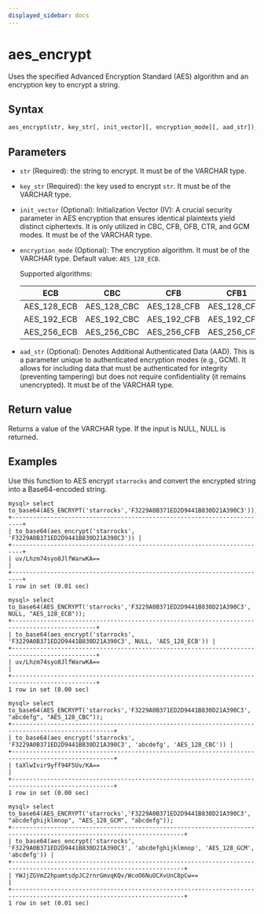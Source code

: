```yaml
---
displayed_sidebar: docs
---
```


# aes_encrypt



Uses the specified Advanced Encryption Standard (AES) algorithm and an encryption key to encrypt a string.

## Syntax

```Haskell
aes_encrypt(str, key_str[, init_vector][, encryption_mode][, aad_str]);
```

## Parameters

- `str` (Required): the string to encrypt. It must be of the VARCHAR type.
- `key_str` (Required): the key used to encrypt `str`. It must be of the VARCHAR type.
- `init_vector` (Optional): Initialization Vector (IV): A crucial security parameter in AES encryption that ensures identical plaintexts yield distinct ciphertexts. It is only utilized in CBC, CFB, OFB, CTR, and GCM modes. It must be of the VARCHAR type.
- `encryption_mode` (Optional): The encryption algorithm. It must be of the VARCHAR type. Default value: `AES_128_ECB`.

  Supported algorithms:

  | ECB         | CBC         | CFB         | CFB1        | CFB8        | CFB128        | OFB         | CTR       | GCM        |
  |-------------|-------------|-------------|-------------|-------------|---------------|-------------|-----------|------------|
  | AES_128_ECB | AES_128_CBC | AES_128_CFB | AES_128_CFB1| AES_128_CFB8| AES_128_CFB128| AES_128_OFB| AES_128_CTR| AES_128_GCM|
  | AES_192_ECB | AES_192_CBC | AES_192_CFB | AES_192_CFB1| AES_192_CFB8| AES_192_CFB128| AES_192_OFB| AES_192_CTR| AES_192_GCM|
  | AES_256_ECB | AES_256_CBC | AES_256_CFB | AES_256_CFB1| AES_256_CFB8| AES_256_CFB128| AES_256_OFB| AES_256_CTR| AES_256_GCM|

- `aad_str` (Optional):  Denotes Additional Authenticated Data (AAD). This is a parameter unique to authenticated encryption modes (e.g., GCM). It allows for including data that must be authenticated for integrity (preventing tampering) but does not require confidentiality (it remains unencrypted). It must be of the VARCHAR type.

## Return value

Returns a value of the VARCHAR type. If the input is NULL, NULL is returned.

## Examples

Use this function to AES encrypt `starrocks` and convert the encrypted string into a Base64-encoded string.

```Plain Text
mysql> select to_base64(AES_ENCRYPT('starrocks','F3229A0B371ED2D9441B830D21A390C3'));
+-------------------------------------------------------------------------+
| to_base64(aes_encrypt('starrocks', 'F3229A0B371ED2D9441B830D21A390C3')) |
+-------------------------------------------------------------------------+
| uv/Lhzm74syo8JlfWarwKA==                                                |
+-------------------------------------------------------------------------+
1 row in set (0.01 sec)
```

```
mysql> select to_base64(AES_ENCRYPT('starrocks','F3229A0B371ED2D9441B830D21A390C3', NULL, "AES_128_ECB"));
+----------------------------------------------------------------------------------------------+
| to_base64(aes_encrypt('starrocks', 'F3229A0B371ED2D9441B830D21A390C3', NULL, 'AES_128_ECB')) |
+----------------------------------------------------------------------------------------------+
| uv/Lhzm74syo8JlfWarwKA==                                                                     |
+----------------------------------------------------------------------------------------------+
1 row in set (0.00 sec)
```

```
mysql> select to_base64(AES_ENCRYPT('starrocks','F3229A0B371ED2D9441B830D21A390C3', "abcdefg", "AES_128_CBC"));
+---------------------------------------------------------------------------------------------------+
| to_base64(aes_encrypt('starrocks', 'F3229A0B371ED2D9441B830D21A390C3', 'abcdefg', 'AES_128_CBC')) |
+---------------------------------------------------------------------------------------------------+
| taXlwIvir9yff94F5Uv/KA==                                                                          |
+---------------------------------------------------------------------------------------------------+
1 row in set (0.00 sec)
```

```
mysql> select to_base64(AES_ENCRYPT('starrocks','F3229A0B371ED2D9441B830D21A390C3', "abcdefghijklmnop", "AES_128_GCM", "abcdefg"));
+-----------------------------------------------------------------------------------------------------------------------+
| to_base64(aes_encrypt('starrocks', 'F3229A0B371ED2D9441B830D21A390C3', 'abcdefghijklmnop', 'AES_128_GCM', 'abcdefg')) |
+-----------------------------------------------------------------------------------------------------------------------+
| YWJjZGVmZ2hpamtsdpJC2rnrGmvqKQv/WcoO6NuOCXvUnC8pCw==                                                                  |
+-----------------------------------------------------------------------------------------------------------------------+
1 row in set (0.01 sec)
```

